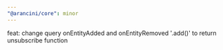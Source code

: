```yaml
---
"@arancini/core": minor
---
```


feat: change query onEntityAdded and onEntityRemoved '.add()' to return unsubscribe function
